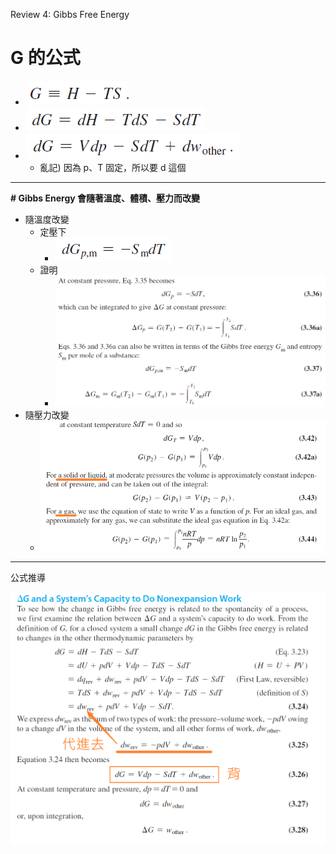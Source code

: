 Review 4: Gibbs Free Energy

# G 的公式

- ![](R4/4db4c093e0cddd354b9b6e25c8b9a942.png)
- ![](R4/3ec3b396700b182e9374d1e775ecc381.png)
- ![](R4/efeb77123c365ef00c5c776672ecf15e.png)
    - 亂記) 因為 p、T 固定，所以要 d 這個

* * *

**# Gibbs Energy 會隨著溫度、體積、壓力而改變**

- 隨溫度改變
    - 定壓下
        - ![](R4/82542b44c99e76b949f2ad9eda591f1e.png)
    - 證明
        - ![](R4/3d4f96e9b9c1520d9cbc2412848a914e.png)
- 隨壓力改變
    - ![](R4/ef94ebf93087b700b7d650c41b1454d1.png)

* * *

公式推導

![](R4/69ba8f1ae56bda4d582b259065110351.png)